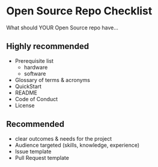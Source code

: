 # Open Source Repo Checklist

What should YOUR Open Source repo have...

## Highly recommended

- Prerequisite list
  - hardware
  - software
- Glossary of terms & acronyms
- QuickStart
- README
- Code of Conduct
- License

## Recommended

- clear outcomes & needs for the project
- Audience targeted (skills, knowledge, experience)
- Issue template
- Pull Request template
